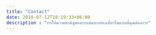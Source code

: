 ```yaml
---
title: "Contact"
date: 2018-07-12T18:19:33+06:00
description : "เราให้ความสำคัญของการเดินทางท่องเที่ยวในแบบที่คุณต้องการ"
---
```


